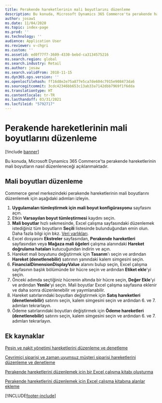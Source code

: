 ```yaml
---
title: Perakende hareketlerinin mali boyutlarını düzenleme
description: Bu konuda, Microsoft Dynamics 365 Commerce'ta perakende hareketlerinin mali boyutların nasıl düzenleneceği açıklanmaktadır.
author: josaw1
ms.date: 11/04/2020
ms.topic: index-page
ms.prod: ''
ms.technology: ''
audience: Application User
ms.reviewer: v-chgri
ms.custom: ''
ms.assetid: ed0f77f7-3609-4330-bebd-ca3134575216
ms.search.region: global
ms.search.industry: Retail
ms.author: josaw
ms.search.validFrom: 2018-11-15
ms.dyn365.ops.version: ''
ms.openlocfilehash: ff16d8e2e75a877e5ca7de604c7915e908473da6
ms.sourcegitcommit: 3cdc42346bb653c13ab33a7142dbb7969f1f6dda
ms.translationtype: HT
ms.contentlocale: tr-TR
ms.lasthandoff: 03/31/2021
ms.locfileid: "5792717"
---
```

# <a name="edit-financial-dimensions-for-retail-transactions"></a>Perakende hareketlerinin mali boyutlarını düzenleme

[!include [banner](../includes/banner.md)]

Bu konuda, Microsoft Dynamics 365 Commerce'ta perakende hareketlerinin mali boyutların nasıl düzenleneceği açıklanmaktadır.

## <a name="edit-financial-dimensions"></a>Mali boyutları düzenleme

Commerce genel merkezindeki perakende hareketlerinin mali boyutlarını düzenlemek için aşağıdaki adımları izleyin.

1. **Uygulamaları tümleştirmek için mali boyut konfigürasyonu** sayfasını açın.
1. Etkin **Varsayılan boyut tümleştirmesi** kaydını seçin.
1. **Mali boyutlar** hızlı sekmesinde, Excel çalışma sayfasındaki düzenlemek istediğiniz tüm boyutların **Seçili** listesinde bulunduğundan emin olun. Daha fazla bilgi için bkz. [Veri varlıkları](https://docs.microsoft.com/dynamics365/fin-ops-core/dev-itpro/financial/financial-dimension-configuration-integration#data-entities).
1. Excel dosyasını **Ekstreler** sayfasından, **Perakende hareketleri** sayfasından veya **Mağaza mali öğeleri** çalışma alanındaki **Hareket doğrulama hataları** kutucuğundan indirin ve açın.
1. Hareket mali boyutunu değiştirmek için **Tasarım**'ı seçin ve ardından **Hareket (denetlenebilir)** satırının yanındaki kalem simgesini seçin.
1. **FinancialDimensionDisplayValue** alanını bulup seçin, Excel çalışma sayfasının başlık bölümünde bir hücre seçin ve ardından **Etiket ekle**'yi seçin.
1. Önceki adımda seçtiğiniz hücrenin altında bir hücre seçin, **Değer Ekle**'yi ve ardından **Yenile**'yi seçin. Mali boyutlar Excel çalışma sayfasına eklenir ve daha sonra düzenlenebilir ve yayımlanabilir.
1. Hareket satırlarındaki boyutları değiştirmek için **Satış hareketleri (denetlenebilir)** satırını seçin, kalem simgesini seçin ve ardından 6. ve 7. adımları tekrarlayın.
1. Ödeme satırlarındaki boyutları değiştirmek için **Ödeme hareketleri (denetlenebilir)** satırını seçin, kalem simgesini seçin ve ardından 6. ve 7. adımları tekrarlayın.

## <a name="additional-resources"></a>Ek kaynaklar

[Peşin ve nakit yönetimi hareketlerini düzenleme ve denetleme](edit-cash-trans.md)

[Çevrimiçi siparişi ve zaman uyumsuz müşteri siparişi hareketlerini düzenleme ve denetleme](edit-order-trans.md)

[Perakende hareketlerini düzenlemek için bir Excel çalışma kitabı oluşturma](create-excel-edit.md)

[Perakende hareketlerini düzenlemek için Excel çalışma kitabına alanlar ekleme](add-fields-excel.md)


[!INCLUDE[footer-include](../includes/footer-banner.md)]